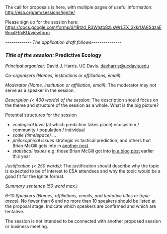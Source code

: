 The call for proposals is here, with multiple pages of useful information: http://esa.org/am/sessions/ignite/

Please sign up for the session here: https://docs.google.com/forms/d/1Btzd_R3Wlstb8zLsWrLZX_3xkrUA8SdzaEBmalFRxKU/viewform

_------------- The application draft follows---------------_

### *Title of the session:* Predictive Ecology

*Principal organizer:* David J. Harris. UC Davis. davharris@ucdavis.edu

*Co-organizers (Names, institutions or affiliations, email).*

*Moderator (Name, institution or affiliation, email).* The moderator may not serve as a speaker in the session.

*Description (< 400 words) of the session:* The description should focus on the theme and structure of the session as a whole. What is the big picture?

Potential structures for the session

* _ecological level_ (at which prediction takes place) ecosystem / community / population / individual
* _scale (time/space)_ ...
* _philosophical issues_ strategic vs tactical prediction, and others that Brian McGill gets into in [another post](http://dynamicecology.wordpress.com/2013/01/09/ecologists-need-to-do-a-better-job-of-prediction-part-ii-mechanism-vs-pattern/)
* _statistical issues_ e.g. those Brian McGill got into [in a blog post](http://dynamicecology.wordpress.com/2012/11/27/ecologists-need-to-do-a-better-job-of-prediction-part-i-the-insidious-evils-of-anova/) earlier this year

*Justification (< 250 words):* The justification should describe why the topic is expected to be of interest to ESA attendees and why the topic would be a good fit for the Ignite format.

*Summary sentence (50 word max.)*

*6-10 Speakers (Names, affiliations, emails, and tentative titles or topic areas).* No fewer than 6 and no more than 10 speakers should be listed at the proposal stage. Indicate which speakers are confirmed and which are tentative.

The session is not intended to be connected with another proposed session or business meeting.
